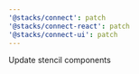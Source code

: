 ```yaml
---
'@stacks/connect': patch
'@stacks/connect-react': patch
'@stacks/connect-ui': patch
---
```


Update stencil components
